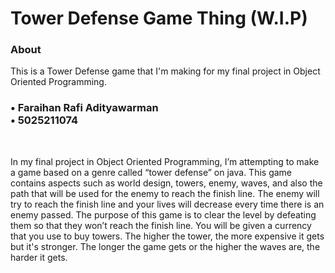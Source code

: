 <h1>Tower Defense Game Thing (W.I.P)</h1>

<h3> About </h3>
<p>This is a Tower Defense game that I'm making for my final project in Object Oriented Programming.</p>

<h3>
• Faraihan Rafi Adityawarman<br>
• 5025211074<br>
</h3>
<br>
<p>
In my final project in Object Oriented Programming, I’m attempting to make a game based on a genre called “tower defense” on java. This game contains aspects such as world design, towers, enemy, waves, and also the path that will be used for the enemy to reach the finish line. The enemy will try to reach the finish line and your lives will decrease every time there is an enemy passed. The purpose of this game is to clear the level by defeating them so that they won’t reach the finish line. You will be given a currency that you use to buy towers. The higher the tower, the more expensive it gets but it's stronger. The longer the game gets or the higher the waves are, the harder it gets.
</p>
  
